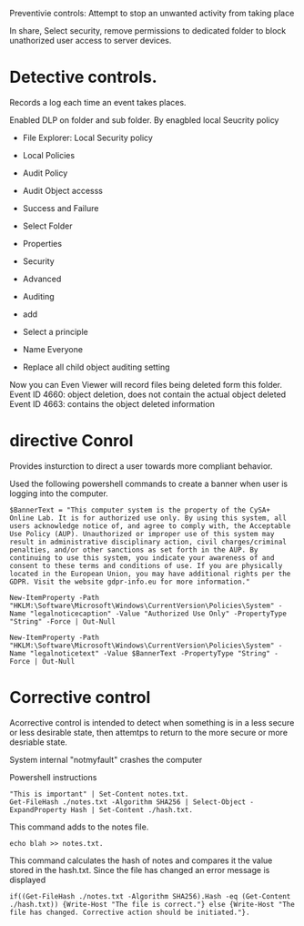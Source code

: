 Preventivie controls: Attempt to stop an unwanted activity from taking place

In share, Select security, remove permissions to dedicated folder to block unathorized user access to server devices. 

# Detective controls. 
Records a log each time an event takes places. 


Enabled DLP on folder and sub folder. By  enagbled local Seucrity policy

- File Explorer: Local Security policy
- Local Policies
- Audit Policy
- Audit Object accesss
- Success and Failure

- Select Folder
- Properties
- Security
- Advanced
- Auditing
- add
- Select a principle
- Name Everyone
- Replace all child object auditing setting

Now you can Even Viewer will record files being deleted form this folder. 
Event ID 4660: object deletion, does not contain the actual object deleted
Event ID 4663: contains the object deleted information

# directive Conrol
Provides insturction to direct a user towards more compliant behavior. 

Used the  following powershell commands to create a banner when user is logging into the computer. 
```
$BannerText = "This computer system is the property of the CySA+ Online Lab. It is for authorized use only. By using this system, all users acknowledge notice of, and agree to comply with, the Acceptable Use Policy (AUP). Unauthorized or improper use of this system may result in administrative disciplinary action, civil charges/criminal penalties, and/or other sanctions as set forth in the AUP. By continuing to use this system, you indicate your awareness of and consent to these terms and conditions of use. If you are physically located in the European Union, you may have additional rights per the GDPR. Visit the website gdpr-info.eu for more information."

New-ItemProperty -Path "HKLM:\Software\Microsoft\Windows\CurrentVersion\Policies\System" -Name "legalnoticecaption" -Value "Authorized Use Only" -PropertyType "String" -Force | Out-Null

New-ItemProperty -Path "HKLM:\Software\Microsoft\Windows\CurrentVersion\Policies\System" -Name "legalnoticetext" -Value $BannerText -PropertyType "String" -Force | Out-Null
```


# Corrective control 
Acorrective control is intended to detect when something is in a less secure or less desirable state, then attemtps to return to the more secure or more desriable state. 

System internal "notmyfault" crashes the computer

Powershell instructions
```
"This is important" | Set-Content notes.txt.
Get-FileHash ./notes.txt -Algorithm SHA256 | Select-Object -ExpandProperty Hash | Set-Content ./hash.txt.
```
This command adds to the notes file. 
```
echo blah >> notes.txt.
```
This command calculates the hash of notes and compares it the value stored in the hash.txt. Since the file has changed an error message is displayed
```
if((Get-FileHash ./notes.txt -Algorithm SHA256).Hash -eq (Get-Content ./hash.txt)) {Write-Host "The file is correct."} else {Write-Host "The file has changed. Corrective action should be initiated."}.
```
